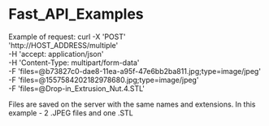 # Fast_API_Examples

Example of request:
curl -X 'POST' \
  'http://HOST_ADDRESS/multiple' \
  -H 'accept: application/json' \
  -H 'Content-Type: multipart/form-data' \
  -F 'files=@b73827c0-dae8-11ea-a95f-47e6bb2ba811.jpg;type=image/jpeg' \
  -F 'files=@1557584202182978680.jpg;type=image/jpeg' \
  -F 'files=@Drop-in_Extrusion_Nut.4.STL'
  
  Files are saved on the server with the same names and extensions. In this example - 2 .JPEG files and one .STL
